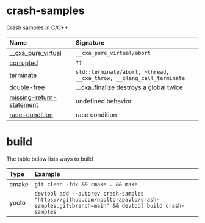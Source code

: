 # crash-samples
Crash samples in C/C++

| Name | Signature |
| :-------- | :-------- |
| [__cxa_pure_virtual](__cxa_pure_virtual) | `__cxa_pure_virtual/abort` |
| [corrupted](corrupted) | `??` |
| [terminate](terminate) | `std::terminate/abort, ~thread, __cxa_throw, __clang_call_terminate` |
| [double-free](double-free) | __cxa_finalize destroys a global twice |
| [missing-return-statement](missing-return-statement) | undefined behavior |
| [race-condition](race-condition) | race condition |

# build
The table below lists ways to build

| Type | Example |
| :-------- | :-------- |
| cmake | `git clean -fdx && cmake . && make` |
| yocto | `devtool add --autorev crash-samples "https://github.com/npoltorapavlo/crash-samples.git;branch=main" && devtool build crash-samples` |
